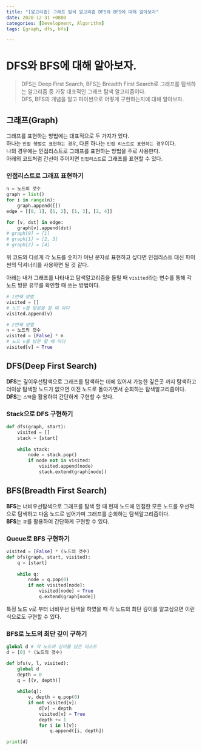 ```yaml
---
title: "[알고리즘] 그래프 탐색 알고리즘 DFS와 BFS에 대해 알아보자"
date: 2020-12-31 +0800
categories: [Development, Algorithm]
tags: [graph, dfs, bfs]

---
```


# DFS와 BFS에 대해 알아보자.

> DFS는 Deep First Search, BFS는 Breadth First Search로 그래프를 탐색하는 알고리즘 중 가장 대표적인 그래프 탐색 알고리즘이다.<br>
> DFS, BFS의 개념을 알고 파이썬으로 어떻게 구현하는지에 대해 알아보자.

## 그래프(Graph)

그래프를 표현하는 방법에는 대표적으로 두 가지가 있다. <br>
하나는 `인접 행렬로 표현하는 경우`, 다른 하나는 `인접 리스트로 표현하는 경우`이다.<br>
나의 경우에는 인접리스트로 그래프를 표현하는 방법을 주로 사용한다. <br>
아래의 코드처럼 간선이 주어지면 `인접리스트`로 그래프를 표현할 수 있다.

### 인접리스트로 그래프 표현하기
```python
n = 노드의 갯수
graph = list()
for i in range(n):
    graph.append([])
edge = [[0, 1], [1, 2], [1, 3], [2, 4]]

for [v, dst] in edge:
    graph[v].append(dst)
# graph[0] = [1]
# graph[1] = [2, 3]
# graph[2] = [4]
```

위 코드와 다르게 각 노드를 숫자가 아닌 문자로 표현하고 싶다면 인접리스트 대신 파이썬의 딕셔너리를 사용하면 될 것 같다.

아래는 내가 그래프를 나타내고 탐색알고리즘을 돌릴 때 `visited`라는 변수를 통해 각 노드 방문 유무를 확인할 때 쓰는 방법이다.

```python
# 1번째 방법
visited = []
# 노드 v를 방문을 할 때 마다
visited.append(v)

# 2번째 방법
n = 노드의 갯수
visited = [False] * n
# 노드 v를 방문 할 때 마다
visited[v] = True
```

## DFS(Deep First Search)

**DFS**는 깊이우선탐색으로 그래프를 탐색하는 데에 있어서 가능한 깊은곳 까지 탐색하고 더이상 탐색할 노드가 없으면 이전 노드로 돌아가면서 순회하는 탐색알고리즘이다.<br>
**DFS**는 `스택`을 활용하여 간단하게 구현할 수 있다.

### Stack으로 DFS 구현하기
```python
def dfs(graph, start):
    visited = []
    stack = [start]
    
    while stack:
        node = stack.pop()
        if node not in visited:
            visited.append(node)
            stack.extend(graph[node])
```

## BFS(Breadth First Search)

**BFS**는 너비우선탐색으로 그래프를 탐색 할 때 현재 노드에 인접한 모든 노드를 우선적으로 탐색하고 다음 노드로 넘어가며 그래프를 순회하는 탐색알고리즘이다.<br>
**BFS**는 `큐`를 활용하여 간단하게 구현할 수 있다.

### Queue로 BFS 구현하기
```python
visited = [False] * (노드의 갯수)
def bfs(graph, start, visited):
    q = [start]
    
    while q:
        node = q.pop(0)
        if not visited[node]:
            visited[node] = True
            q.extend(graph[node])
```

특정 노드 v로 부터 너비우선 탐색을 하였을 때 각 노드의 최단 깊이를 알고싶으면 이런식으로도 구현할 수 있다.

### BFS로 노드의 최단 깊이 구하기
```python
global d # 각 노드의 깊이를 담은 리스트
d = [0] * (노드의 갯수)

def bfs(v, l, visited):
    global d
    depth = 0
    q = [(v, depth)]
    
    while(q):
        v, depth = q.pop(0)
        if not visited[v]:
            d[v] = depth
            visited[v] = True
            depth += 1
            for i in l[v]:
                q.append([i, depth])

print(d)
```




